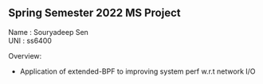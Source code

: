 ## Spring Semester 2022 MS Project  

Name	: Souryadeep Sen  
UNI	: ss6400

Overview: 

- Application of extended-BPF to improving system perf w.r.t network I/O  
